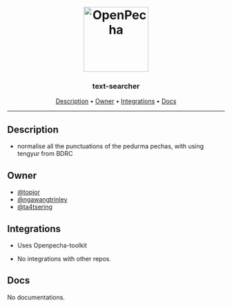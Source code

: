 <h1 align="center">
  <br>
  <a href="https://openpecha.org"><img src="https://avatars.githubusercontent.com/u/82142807?s=400&u=19e108a15566f3a1449bafb03b8dd706a72aebcd&v=4" alt="OpenPecha" width="150"></a>
  <br>
</h1>

<h3 align="center">text-searcher</h3>


<!-- Replace the title of the repository -->

<p align="center">
  <a href="#description">Description</a> •
  <a href="#owner">Owner</a> •
  <a href="#integrations">Integrations</a> •
  <a href="#docs">Docs</a>
</p>
<hr>

## Description

- normalise all the punctuations of the pedurma pechas, with using tengyur from BDRC

<!-- This section provides a high-level overview for the repo -->

## Owner

- [@topjor](https://github.com/jungtop)
- [@ngawangtrinley](https://github.com/ngawangtrinley)
- [@ta4tsering](https://github.com/ta4tsering)

<!-- This section lists the owners of the repo -->

## Integrations

- Uses Openpecha-toolkit

- No integrations with other repos.

<!-- This section must list as bulleted list how this repo depends or is integrated with other repos -->

## Docs

No documentations.
